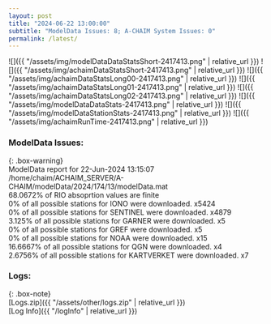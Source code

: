 ```yaml
---
layout: post
title: "2024-06-22 13:00:00"
subtitle: "ModelData Issues: 8; A-CHAIM System Issues: 0"
permalink: /latest/
---
```


![]({{ "/assets/img/modelDataDataStatsShort-2417413.png" | relative_url }})
![]({{ "/assets/img/achaimDataStatsShort-2417413.png" | relative_url }})
![]({{ "/assets/img/achaimDataStatsLong00-2417413.png" | relative_url }})
![]({{ "/assets/img/achaimDataStatsLong01-2417413.png" | relative_url }})
![]({{ "/assets/img/achaimDataStatsLong02-2417413.png" | relative_url }})
![]({{ "/assets/img/modelDataDataStats-2417413.png" | relative_url }})
![]({{ "/assets/img/modelDataStationStats-2417413.png" | relative_url }})
![]({{ "/assets/img/achaimRunTime-2417413.png" | relative_url }})


### ModelData Issues:  
  
{: .box-warning}  
 ModelData report for 22-Jun-2024 13:15:07   
 /home/chaim/ACHAIM_SERVER/A-CHAIM/modelData/2024/174/13/modelData.mat   
 68.0672% of RIO absoprtion values are finite   
 0% of all possible stations for IONO were downloaded. x5424   
 0% of all possible stations for SENTINEL were downloaded. x4879   
 3.125% of all possible stations for GARNER were downloaded. x5   
 0% of all possible stations for GREF were downloaded. x5   
 0% of all possible stations for NOAA were downloaded. x15   
 16.6667% of all possible stations for QGN were downloaded. x4   
 2.6756% of all possible stations for KARTVERKET were downloaded. x7   
  


### Logs:  
  
{: .box-note}  
[Logs.zip]({{ "/assets/other/logs.zip" | relative_url }})  
[Log Info]({{ "/logInfo" | relative_url }})  
